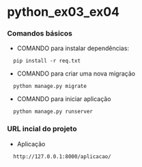 # python_ex03_ex04

### Comandos básicos

- COMANDO para instalar dependências:
```
  pip install -r req.txt
```  

- COMANDO para criar uma nova migração
```
  python manage.py migrate
``` 

- COMANDO para iniciar aplicação
```
  python manage.py runserver
```   

### URL incial do projeto 

- Aplicação
```  
  http://127.0.0.1:8000/aplicacao/
```   